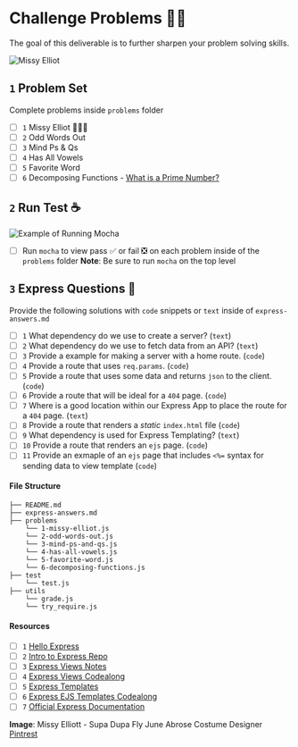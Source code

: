 # Challenge Problems 🥷🏽

The goal of this deliverable is to further sharpen your problem solving skills.

![Missy Elliot](https://i.pinimg.com/originals/ba/8f/47/ba8f4772afad0332121b801640df1f36.gif)

## `1` Problem Set

Complete problems inside `problems` folder
- [ ] `1` Missy Elliot 🧑🏾‍🎤
- [ ] `2` Odd Words Out
- [ ] `3` Mind Ps & Qs
- [ ] `4` Has All Vowels
- [ ] `5` Favorite Word
- [ ] `6` Decomposing Functions - [What is a Prime Number?](https://youtu.be/1xHbTDuXB5o)

## `2` Run Test ☕️

![Example of Running Mocha](https://user-images.githubusercontent.com/13144457/117193570-dfb85a80-ad97-11eb-8b08-a1f580ea3334.png)
- [ ] Run `mocha` to view pass ✅ or fail ❎ on each problem inside of the `problems` folder
**Note**: Be sure to run `mocha` on the top level


## `3` Express Questions 🚝

Provide the following solutions with `code` snippets or `text` inside of `express-answers.md`

- [ ] `1` What dependency do we use to create a server? (`text`)
- [ ] `2` What dependency do we use to fetch data from an API? (`text`)
- [ ] `3` Provide a example for making a server with a home route. (`code`)
- [ ] `4` Provide a route that uses `req.params`. (`code`)
- [ ] `5` Provide a route that uses some data and returns `json` to the client. (`code`)
- [ ] `6` Provide a route that will be ideal for a `404` page. (`code`)
- [ ] `7` Where is a good location within our Express App to place the route for a `404` page. (`text`)
- [ ] `8` Provide a route that renders a *static* `index.html` file (`code`)
- [ ] `9` What dependency is used for Express Templating? (`text`)
- [ ] `10` Provide a route that renders an `ejs` page. (`code`)
- [ ] `11` Provide an exmaple of an `ejs` page that includes `<%=` syntax for sending data to view template (`code`)

#### File Structure
```text
├── README.md
├── express-answers.md
├── problems
    └── 1-missy-elliot.js
    └── 2-odd-words-out.js
    └── 3-mind-ps-and-qs.js
    └── 4-has-all-vowels.js
    └── 5-favorite-word.js
    └── 6-decomposing-functions.js
├── test
    └── test.js
├── utils
    └── grade.js
    └── try_require.js   
```
#### Resources
- [ ] `1` [Hello Express](https://git.generalassemb.ly/romebell/hello-express)
- [ ] `2` [Intro to Express Repo](https://git.generalassemb.ly/SEI-412/Intro-to-Express)
- [ ] `3` [Express Views Notes](https://romebell.gitbook.io/sei-412/node-express/00readme-1/01intro-to-express/03views)
- [ ] `4` [Express Views Codealong](https://git.generalassemb.ly/SEI-412/express_views_codealong/tree/code-along-solution)
- [ ] `5` [Express Templates](https://romebell.gitbook.io/sei-412/node-express/00readme-1/01intro-to-express/04templates)
- [ ] `6` [Express EJS Templates Codealong](https://romebell.gitbook.io/sei-412/node-express/00readme-1/01intro-to-express/04templates)
- [ ] `7` [Official Express Documentation](https://expressjs.com)

**Image**: Missy Elliott - Supa Dupa Fly June Abrose Costume Designer [Pintrest](https://www.pinterest.com/pin/183521753545102084/)
